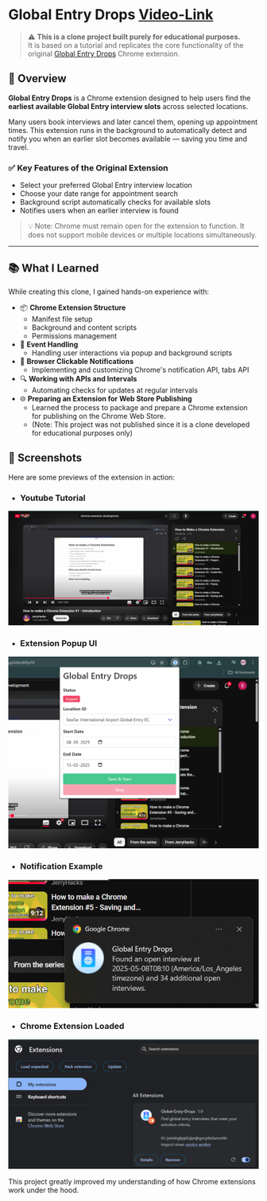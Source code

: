 ﻿# Global Entry Drops [Video-Link](https://www.linkedin.com/posts/shivang-gupta-838420253_webautomation-browserextension-globalentry-activity-7341184395749281793-4Goh?utm_source=share&utm_medium=member_desktop&rcm=ACoAAD6IRqwB1YEtfscIQ9LHDpY2qj9IQS7M8CE)

> ⚠️ **This is a clone project built purely for educational purposes.**  
> It is based on a tutorial and replicates the core functionality of the original [Global Entry Drops](https://chromewebstore.google.com/detail/global-entry-drops/mljieicmojbnoockkgjfobamclclafmi) Chrome extension.

## 🧭 Overview

**Global Entry Drops** is a Chrome extension designed to help users find the **earliest available Global Entry interview slots** across selected locations.

Many users book interviews and later cancel them, opening up appointment times. This extension runs in the background to automatically detect and notify you when an earlier slot becomes available — saving you time and travel.

### ✅ Key Features of the Original Extension

- Select your preferred Global Entry interview location
- Choose your date range for appointment search
- Background script automatically checks for available slots
- Notifies users when an earlier interview is found

> 💡 Note: Chrome must remain open for the extension to function. It does not support mobile devices or multiple locations simultaneously.

---

## 📚 What I Learned

While creating this clone, I gained hands-on experience with:

- 📦 **Chrome Extension Structure**
  - Manifest file setup
  - Background and content scripts
  - Permissions management
- 🧠 **Event Handling**
  - Handling user interactions via popup and background scripts
- 🔔 **Browser Clickable Notifications**
  - Implementing and customizing Chrome's notification API, tabs API
- 🔍 **Working with APIs and Intervals**
  - Automating checks for updates at regular intervals
- 🌐 **Preparing an Extension for Web Store Publishing**
  - Learned the process to package and prepare a Chrome extension for publishing on the Chrome Web Store.
  - (Note: This project was not published since it is a clone developed for educational purposes only)

## 📸 Screenshots

Here are some previews of the extension in action:

- ### **Youtube Tutorial**

![Youtube Tutorial](images/Screenshots/Tutorial.png)

- ### **Extension Popup UI**

![Extension Popup UI](images/Screenshots/Popup-ui.png)

- ### **Notification Example**

![Notification Example](images/Screenshots/notification-example.png)

- ### **Chrome Extension Loaded**

![Chrome Extension Loaded](images/Screenshots/extension-loaded.png)

This project greatly improved my understanding of how Chrome extensions work under the hood.

